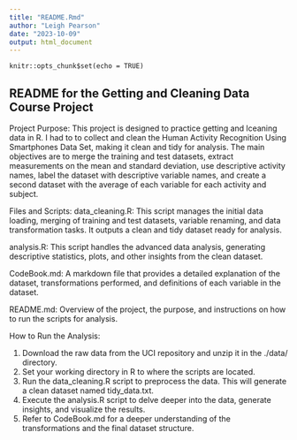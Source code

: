 ```yaml
---
title: "README.Rmd"
author: "Leigh Pearson"
date: "2023-10-09"
output: html_document
---
```


```{r setup, include=FALSE}
knitr::opts_chunk$set(echo = TRUE)
```

## README for the Getting and Cleaning Data Course Project

Project Purpose:
This project is designed to practice getting and lceaning data in R. I had to to collect and clean the Human Activity Recognition Using Smartphones Data Set, making it clean and tidy for analysis. The main objectives are to merge the training and test datasets, extract measurements on the mean and standard deviation, use descriptive activity names, label the dataset with descriptive variable names, and create a second dataset with the average of each variable for each activity and subject.

Files and Scripts:
data_cleaning.R: This script manages the initial data loading, merging of training and test datasets, variable renaming, and data transformation tasks. It outputs a clean and tidy dataset ready for analysis.

analysis.R: This script handles the advanced data analysis, generating descriptive statistics, plots, and other insights from the clean dataset.

CodeBook.md: A markdown file that provides a detailed explanation of the dataset, transformations performed, and definitions of each variable in the dataset.

README.md: Overview of the project, the purpose, and instructions on how to run the scripts for analysis.

How to Run the Analysis:
1. Download the raw data from the UCI repository and unzip it in the ./data/ directory.
2. Set your working directory in R to where the scripts are located.
3. Run the data_cleaning.R script to preprocess the data. This will generate a clean dataset named tidy_data.txt.
4. Execute the analysis.R script to delve deeper into the data, generate insights, and visualize the results.
5. Refer to CodeBook.md for a deeper understanding of the transformations and the final dataset structure.

